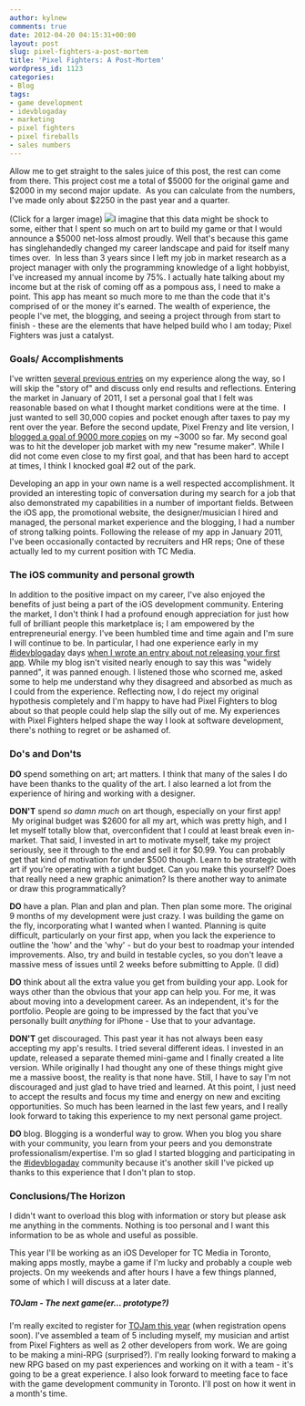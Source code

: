 ```yaml
---
author: kylnew
comments: true
date: 2012-04-20 04:15:31+00:00
layout: post
slug: pixel-fighters-a-post-mortem
title: 'Pixel Fighters: A Post-Mortem'
wordpress_id: 1123
categories:
- Blog
tags:
- game development
- idevblogaday
- marketing
- pixel fighters
- pixel fireballs
- sales numbers
---
```


Allow me to get straight to the sales juice of this post, the rest can come from there. This project cost me a total of $5000 for the original game and $2000 in my second major update.  As you can calculate from the numbers, I've made only about $2250 in the past year and a quarter.

(Click for a larger image)
[![](http://kylnew.com/wp-content/uploads/2012/04/Apr19th-Pixel-Family-Sales-Data-1024x529.png)](http://kylnew.com/wp-content/uploads/2012/04/Apr19th-Pixel-Family-Sales-Data.png)I imagine that this data might be shock to some, either that I spent so much on art to build my game or that I would announce a $5000 net-loss almost proudly. Well that's because this game has singlehandedly changed my career landscape and paid for itself many times over.  In less than 3 years since I left my job in market research as a project manager with only the programming knowledge of a light hobbyist, I've increased my annual income by 75%. I actually hate talking about my income but at the risk of coming off as a pompous ass, I need to make a point. This app has meant so much more to me than the code that it's comprised of or the money it's earned. The wealth of experience, the people I've met, the blogging, and seeing a project through from start to finish - these are the elements that have helped build who I am today; Pixel Fighters was just a catalyst.


### Goals/ Accomplishments


I've written [several previous entries](http://www.bitwit.ca/tag/pixel-fighters/) on my experience along the way, so I will skip the "story of" and discuss only end results and reflections. Entering the market in January of 2011, I set a personal goal that I felt was reasonable based on what I thought market conditions were at the time.  I just wanted to sell 30,000 copies and pocket enough after taxes to pay my rent over the year. Before the second update, Pixel Frenzy and lite version, I [blogged a goal of 9000 more copies](http://www.bitwit.ca/blog/setting-reasonable-market-expectations/) on my ~3000 so far. My second goal was to hit the developer job market with my new "resume maker". While I did not come even close to my first goal, and that has been hard to accept at times, I think I knocked goal #2 out of the park.

Developing an app in your own name is a well respected accomplishment. It provided an interesting topic of conversation during my search for a job that also demonstrated my capabilities in a number of important fields. Between the iOS app, the promotional website, the designer/musician I hired and managed, the personal market experience and the blogging, I had a number of strong talking points. Following the release of my app in January 2011, I've been occasionally contacted by recruiters and HR reps; One of these actually led to my current position with TC Media.


### The iOS community and personal growth


In addition to the positive impact on my career, I've also enjoyed the benefits of just being a part of the iOS development community. Entering the market, I don't think I had a profound enough appreciation for just how full of brilliant people this marketplace is; I am empowered by the entrepreneurial energy. I've been humbled time and time again and I'm sure I will continue to be. In particular, I had one experience early in my [#idevblogaday](https://twitter.com/#!/search/%23idevblogaday) days [when I wrote an entry about not releasing your first app](http://www.bitwit.ca/blog/dont-release-your-first-app-ever-made/). While my blog isn't visited nearly enough to say this was "widely panned", it was panned enough. I listened those who scorned me, asked some to help me understand why they disagreed and absorbed as much as I could from the experience. Reflecting now, I do reject my original hypothesis completely and I'm happy to have had Pixel Fighters to blog about so that people could help slap the silly out of me. My experiences with Pixel Fighters helped shape the way I look at software development, there's nothing to regret or be ashamed of.


### Do's and Don'ts


**DO** spend something on art; art matters. I think that many of the sales I do have been thanks to the quality of the art. I also learned a lot from the experience of hiring and working with a designer.

**DON'T** spend _so damn much_ on art though, especially on your first app!  My original budget was $2600 for all my art, which was pretty high, and I let myself totally blow that, overconfident that I could at least break even in-market. That said, I invested in art to motivate myself, take my project seriously, see it through to the end and sell it for $0.99. You can probably get that kind of motivation for under $500 though. Learn to be strategic with art if you're operating with a tight budget. Can you make this yourself? Does that really need a new graphic animation? Is there another way to animate or draw this programmatically?

**DO** have a plan. Plan and plan and plan. Then plan some more. The original 9 months of my development were just crazy. I was building the game on the fly, incorporating what I wanted when I wanted. Planning is quite difficult, particularly on your first app, when you lack the experience to outline the 'how' and the 'why' - but do your best to roadmap your intended improvements. Also, try and build in testable cycles, so you don't leave a massive mess of issues until 2 weeks before submitting to Apple. (I did)

**DO** think about all the extra value you get from building your app. Look for ways other than the obvious that your app can help you. For me, it was about moving into a development career. As an independent, it's for the portfolio. People are going to be impressed by the fact that you've personally built _anything_ for iPhone - Use that to your advantage.

**DON'T** get discouraged. This past year it has not always been easy accepting my app's results. I tried several different ideas. I invested in an update, released a separate themed mini-game and I finally created a lite version. While originally I had thought any one of these things might give me a massive boost, the reality is that none have. Still, I have to say I'm not discouraged and just glad to have tried and learned. At this point, I just need to accept the results and focus my time and energy on new and exciting opportunities. So much has been learned in the last few years, and I really look forward to taking this experience to my next personal game project.

**DO** blog. Blogging is a wonderful way to grow. When you blog you share with your community, you learn from your peers and you demonstrate professionalism/expertise. I'm so glad I started blogging and participating in the [#idevblogaday](https://twitter.com/#!/search/%23idevblogaday) community because it's another skill I've picked up thanks to this experience that I don't plan to stop.


### Conclusions/The Horizon


I didn't want to overload this blog with information or story but please ask me anything in the comments. Nothing is too personal and I want this information to be as whole and useful as possible.

This year I'll be working as an iOS Developer for TC Media in Toronto, making apps mostly, maybe a game if I'm lucky and probably a couple web projects. On my weekends and after hours I have a few things planned, some of which I will discuss at a later date.


##### TOJam - The next game(er... prototype?)


I'm really excited to register for [TOJam this year](http://tojam.ca) (when registration opens soon). I've assembled a team of 5 including myself, my musician and artist from Pixel Fighters as well as 2 other developers from work. We are going to be making a mini-RPG (surprised?). I'm really looking forward to making a new RPG based on my past experiences and working on it with a team - it's going to be a great experience. I also look forward to meeting face to face with the game development community in Toronto. I'll post on how it went in a month's time.
